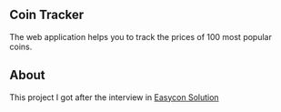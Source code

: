 ## Coin Tracker

The web application helps you to track the prices of 100 most popular coins.

## About

This project I got after the interview in [Easycon Solution](https://www.easycon.cz/)